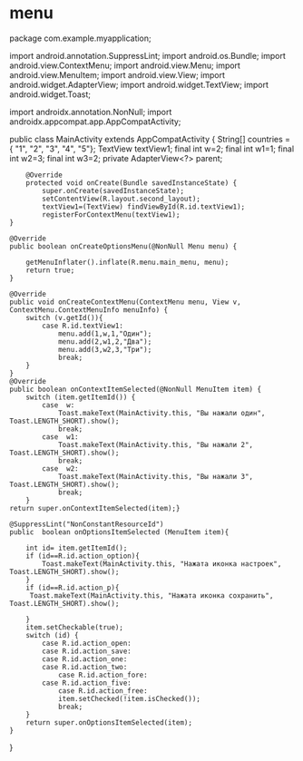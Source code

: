 # menu
package com.example.myapplication;

import android.annotation.SuppressLint;
import android.os.Bundle;
import android.view.ContextMenu;
import android.view.Menu;
import android.view.MenuItem;
import android.view.View;
import android.widget.AdapterView;
import android.widget.TextView;
import android.widget.Toast;

import androidx.annotation.NonNull;
import androidx.appcompat.app.AppCompatActivity;

public class MainActivity extends AppCompatActivity {
    String[] countries = { "1", "2", "3", "4", "5"};
    TextView textView1;
   final  int w=2;
    final  int w1=1;
    final  int w2=3;
    final  int w3=2;
    private AdapterView<?> parent;


        @Override
        protected void onCreate(Bundle savedInstanceState) {
            super.onCreate(savedInstanceState);
            setContentView(R.layout.second_layout);
            textView1=(TextView) findViewById(R.id.textView1);
            registerForContextMenu(textView1);
    }

    @Override
    public boolean onCreateOptionsMenu(@NonNull Menu menu) {

        getMenuInflater().inflate(R.menu.main_menu, menu);
        return true;
    }

    @Override
    public void onCreateContextMenu(ContextMenu menu, View v, ContextMenu.ContextMenuInfo menuInfo) {
        switch (v.getId()){
            case R.id.textView1:
                menu.add(1,w,1,"Один");
                menu.add(2,w1,2,"Два");
                menu.add(3,w2,3,"Три");
                break;
        }
    }
    @Override
    public boolean onContextItemSelected(@NonNull MenuItem item) {
        switch (item.getItemId()) {
            case  w:
                Toast.makeText(MainActivity.this, "Вы нажали один", Toast.LENGTH_SHORT).show();
                break;
            case  w1:
                Toast.makeText(MainActivity.this, "Вы нажали 2", Toast.LENGTH_SHORT).show();
                break;
            case  w2:
                Toast.makeText(MainActivity.this, "Вы нажали 3", Toast.LENGTH_SHORT).show();
                break;
        }
    return super.onContextItemSelected(item);}

    @SuppressLint("NonConstantResourceId")
    public  boolean onOptionsItemSelected (MenuItem item){

        int id= item.getItemId();
        if (id==R.id.action_option){
            Toast.makeText(MainActivity.this, "Нажата иконка настроек", Toast.LENGTH_SHORT).show();
        }
        if (id==R.id.action_p){
         Toast.makeText(MainActivity.this, "Нажата иконка сохранить", Toast.LENGTH_SHORT).show();

        }
        item.setCheckable(true);
        switch (id) {
            case R.id.action_open:
            case R.id.action_save:
            case R.id.action_one:
            case R.id.action_two:
                case R.id.action_fore:
            case R.id.action_five:
                case R.id.action_free:
                item.setChecked(!item.isChecked());
                break;
        }
        return super.onOptionsItemSelected(item);
    }
}

